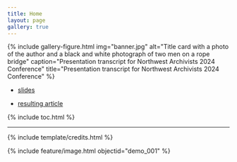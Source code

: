 ```yaml
---
title: Home
layout: page
gallery: true
---
```


{% include gallery-figure.html img="banner.jpg" alt="Title card with a photo of the author and a black and white photograph of two men on a rope bridge" caption="Presentation transcript for Northwest Archivists 2024 Conference" title="Presentation transcript for Northwest Archivists 2024 Conference" %}

* [slides](https://indd.adobe.com/view/a84ba9f4-08af-4be3-a4cb-574283a32525)

* [resulting article](https://maritimewa.org/story/through-a-filipino-lens-washington-state-cannery-workers-in-alaska/)

{% include toc.html %}

------

{% include template/credits.html %}

{% include feature/image.html objectid="demo_001" %}
